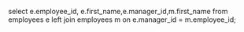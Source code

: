 select e.employee_id, e.first_name,e.manager_id,m.first_name 
	from employees e left join employees m
	on e.manager_id = m.employee_id;

